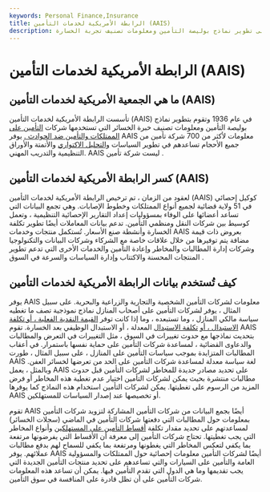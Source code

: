 ```yaml
---
keywords: Personal Finance,Insurance
title: الرابطة الأمريكية لخدمات التأمين (AAIS)
description: الرابطة الأمريكية لخدمات التأمين هي منظمة استشارية تعمل على تطوير نماذج بوليصة التأمين ومعلومات تصنيف تجربة الخسارة.
---
```


# الرابطة الأمريكية لخدمات التأمين (AAIS)
## ما هي الجمعية الأمريكية لخدمات التأمين (AAIS)

تأسست الرابطة الأمريكية لخدمات التأمين (AAIS) في عام 1936 وتقوم بتطوير نماذج بوليصة التأمين ومعلومات تصنيف خبرة الخسائر التي تستخدمها شركات [التأمين على الممتلكات والتأمين ضد الحوادث .](/casualtyinsurance) يوفر AAIS معلومات لأكثر من 700 شركة تأمين من جميع الأحجام تساعدهم في تطوير السياسات [والتحليل الاكتواري](/actuarialanalysis) والأتمتة والأوراق التنظيمية والتدريب المهني. AAIS ليست شركة تأمين .

## كسر الرابطة الأمريكية لخدمات التأمين (AAIS)

لعقود من الزمان ، تم ترخيص الرابطة الأمريكية لخدمات التأمين (AAIS) كوكيل إحصائي في 51 ولاية قضائية لجميع أنواع الممتلكات وخطوط الإصابات. وهي تجمع البيانات التي تساعد أعضائها على الوفاء بمسؤوليات إعداد التقارير الإحصائية التنظيمية ، وتعمل كوسيط بين شركات النقل ومنظمي التأمين. تدعم بيانات المعاملات أيضًا تطوير تكلفة الخسارة وأنشطة صنع الأسعار. تُستكمل منتجات وخدمات AAIS بعروض ذات قيمة مضافة يتم توفيرها من خلال علاقات خاصة مع الشركاء وشركات البيانات والتكنولوجيا وشركات إدارة المطالبات والمخاطر وإعادة التأمين والخدمات الأخرى التي تدعم تطوير المنتجات المحسنة والاكتتاب وإدارة السياسات والسرعة في السوق .

## كيف تُستخدم بيانات الرابطة الأمريكية لخدمات التأمين

يوفر AAIS معلومات لشركات التأمين الشخصية والتجارية والزراعية والبحرية. على سبيل المثال ، يوفر لشركات التأمين على أصحاب المنازل نماذج نموذجية تصف ما تغطيه سياسة مالكي المنازل ، وما تستبعده ، وما إذا كانت توفر [القيمة النقدية الفعلية ، أو تكلفة الاستبدال ، أو](/actual-cash-value) [تكلفة الاستبدال](/replacementcost) المعدلة ، أو الاستبدال الوظيفي بعد الخسارة. تقوم AAIS بتحديث نماذجها مع حدوث تغييرات في السوق ، مثل التغييرات في التعرض والمطالبات والدعاوى القضائية ، لمساعدة شركات التأمين على حماية نفسها باستمرار. في أعقاب المطالبات المتزايدة بموجب سياسات التأمين على المنازل ، على سبيل المثال ، طورت AAIS لغة سياسة معدلة لمساعدة شركات التأمين على الحد من تعرضها لخسائر العفن. وبالمثل ، يعمل AAIS على تحديد مصادر جديدة للمخاطر لشركات التأمين قبل حدوث مطالبات منتشرة بحيث يمكن لشركات التأمين اختيار عدم تغطية هذه المخاطر أو فرض المزيد من الرسوم على تغطيتها. يمكن لشركات التأمين استخدام هذه النماذج كما يوفرها AAIS أو تخصيصها عند إصدار السياسات للمستهلكين.

تقوم AAIS أيضًا بجمع البيانات من شركات التأمين المشاركة لتزويد شركات التأمين بمعلومات حول المطالبات التي دفعتها شركات التأمين في الماضي (سجلات الخسائر) لمساعدتهم على تحديد مقدار تكلفة [أقساط التأمين على المستهلكين](/premium) وأنواع المخاطر التي يجب تغطيتها. تحتاج شركات التأمين إلى معرفة أن الأقساط التي يفرضونها مرتفعة بما يكفي لتعكس المخاطر التي يغطونها ومرتفعة بما يكفي للسماح لهم بدفع مطالبات عملائهم. يوفر AAIS أيضًا لشركات التأمين معلومات إحصائية حول الممتلكات والمسؤولية العامة والتأمين على السيارات والتي تساعدهم على تحديد منتجات التأمين الجديدة التي يجب تقديمها وما هي الدول التي تقدم التأمين فيها. يمكن أن تساعد هذه المعلومات شركات التأمين على أن تظل قادرة على المنافسة في سوق التأمين.


